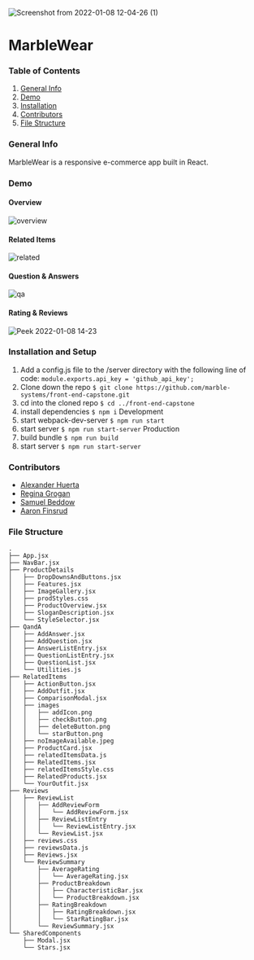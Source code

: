 ![Screenshot from 2022-01-08 12-04-26 (1)](https://user-images.githubusercontent.com/52397472/148657082-6b1400c6-92a4-4a46-a771-767d59e93017.png)

# MarbleWear
### Table of Contents
1. [General Info](#General-Info)
2. [Demo](#Demo)
4. [Installation](#Installation-and-Setup)
5. [Contributors](#Contributors)
6. [File Structure](#File-Structure)

### General Info
MarbleWear is a responsive e-commerce app built in React.

### Demo
#### Overview
![overview](https://user-images.githubusercontent.com/52397472/148659220-8c23f4a3-56cf-4fd3-b193-64bde6b65a25.gif)

#### Related Items
![related](https://user-images.githubusercontent.com/52397472/148659222-1c8a6fcf-d0f8-4b68-9156-0fa3cc2d4371.gif)

#### Question & Answers
![qa](https://user-images.githubusercontent.com/52397472/148659229-1d364789-4e48-44bd-ab73-af52ba8b830a.gif)

#### Rating & Reviews
![Peek 2022-01-08 14-23](https://user-images.githubusercontent.com/52397472/148657043-8ca583e9-8392-4651-93c2-590f06b22dec.gif)

### Installation and Setup
1. Add a config.js file to the /server directory with the following line of code:
`module.exports.api_key = 'github_api_key';`
3. Clone down the repo `$ git clone https://github.com/marble-systems/front-end-capstone.git`
4. cd into the cloned repo `$ cd ../front-end-capstone`
5. install dependencies `$ npm i`
Development
5. start webpack-dev-server `$ npm run start`
6. start server `$ npm run start-server`
Production
5. build bundle `$ npm run build`
6. start server `$ npm run start-server`

### Contributors
- [Alexander Huerta](https://github.com/alexander-huerta)
- [Regina Grogan](https://github.com/RehReis)
- [Samuel Beddow](https://github.com/beddo018)
- [Aaron Finsrud](https://github.com/aaronfinsrud)

### File Structure
```
.
├── App.jsx
├── NavBar.jsx
├── ProductDetails
│   ├── DropDownsAndButtons.jsx
│   ├── Features.jsx
│   ├── ImageGallery.jsx
│   ├── prodStyles.css
│   ├── ProductOverview.jsx
│   ├── SloganDescription.jsx
│   └── StyleSelector.jsx
├── QandA
│   ├── AddAnswer.jsx
│   ├── AddQuestion.jsx
│   ├── AnswerListEntry.jsx
│   ├── QuestionListEntry.jsx
│   ├── QuestionList.jsx
│   └── Utilities.js
├── RelatedItems
│   ├── ActionButton.jsx
│   ├── AddOutfit.jsx
│   ├── ComparisonModal.jsx
│   ├── images
│   │   ├── addIcon.png
│   │   ├── checkButton.png
│   │   ├── deleteButton.png
│   │   └── starButton.png
│   ├── noImageAvailable.jpeg
│   ├── ProductCard.jsx
│   ├── relatedItemsData.js
│   ├── RelatedItems.jsx
│   ├── relatedItemsStyle.css
│   ├── RelatedProducts.jsx
│   └── YourOutfit.jsx
├── Reviews
│   ├── ReviewList
│   │   ├── AddReviewForm
│   │   │   └── AddReviewForm.jsx
│   │   ├── ReviewListEntry
│   │   │   └── ReviewListEntry.jsx
│   │   └── ReviewList.jsx
│   ├── reviews.css
│   ├── reviewsData.js
│   ├── Reviews.jsx
│   └── ReviewSummary
│       ├── AverageRating
│       │   └── AverageRating.jsx
│       ├── ProductBreakdown
│       │   ├── CharacteristicBar.jsx
│       │   └── ProductBreakdown.jsx
│       ├── RatingBreakdown
│       │   ├── RatingBreakdown.jsx
│       │   └── StarRatingBar.jsx
│       └── ReviewSummary.jsx
└── SharedComponents
    ├── Modal.jsx
    └── Stars.jsx
```

